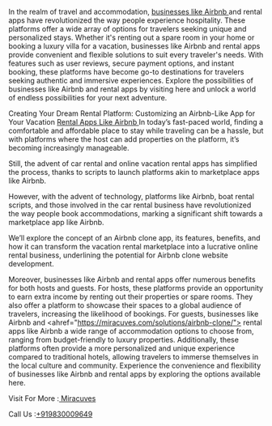 In the realm of travel and accommodation, <a href="https://miracuves.com/solutions/airbnb-clone/">businesses like Airbnb </a> and rental apps have revolutionized the way people experience hospitality. These platforms offer a wide array of options for travelers seeking unique and personalized stays. Whether it's renting out a spare room in your home or booking a luxury villa for a vacation, businesses like Airbnb and rental apps provide convenient and flexible solutions to suit every traveler's needs. With features such as user reviews, secure payment options, and instant booking, these platforms have become go-to destinations for travelers seeking authentic and immersive experiences. Explore the possibilities of businesses like Airbnb and rental apps by visiting here and unlock a world of endless possibilities for your next adventure.

Creating Your Dream Rental Platform: Customizing an Airbnb-Like App for Your Vacation <a href="https://miracuves.com/solutions/airbnb-clone/"> Rental Apps Like Airbnb </a> 
In today’s fast-paced world, finding a comfortable and affordable place to stay while traveling can be a hassle, but with platforms where the host can add properties on the platform, it’s becoming increasingly manageable.

Still, the advent of car rental and online vacation rental apps has simplified the process, thanks to scripts to launch platforms akin to marketplace apps like Airbnb.

However, with the advent of technology, platforms like Airbnb, boat rental scripts, and those involved in the car rental business have revolutionized the way people book accommodations, marking a significant shift towards a marketplace app like Airbnb.

We’ll explore the concept of an Airbnb clone app, its features, benefits, and how it can transform the vacation rental marketplace into a lucrative online rental business, underlining the potential for Airbnb clone website development.

Moreover, businesses like Airbnb and rental apps offer numerous benefits for both hosts and guests. For hosts, these platforms provide an opportunity to earn extra income by renting out their properties or spare rooms. They also offer a platform to showcase their spaces to a global audience of travelers, increasing the likelihood of bookings. For guests, businesses like Airbnb and <ahref="https://miracuves.com/solutions/airbnb-clone/"> rental apps like Airbnb </a> a wide range of accommodation options to choose from, ranging from budget-friendly to luxury properties. Additionally, these platforms often provide a more personalized and unique experience compared to traditional hotels, allowing travelers to immerse themselves in the local culture and community. Experience the convenience and flexibility of businesses like Airbnb and rental apps by exploring the options available here.

Visit For More :<a href="https://miracuves.com/"> Miracuves</a>

Call Us :<a href="https://miracuves.com/">+919830009649</a>
